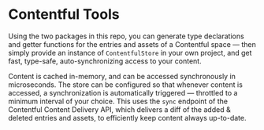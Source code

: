 # Contentful Tools

Using the two packages in this repo, you can generate type declarations and getter functions for the
entries and assets of a Contentful space — then simply provide an instance of `ContentfulStore` in
your own project, and get fast, type-safe, auto-synchronizing access to your content.

Content is cached in-memory, and can be accessed synchronously in microseconds. The store can be
configured so that whenever content is accessed, a synchronization is automatically triggered
— throttled to a minimum interval of your choice. This uses the `sync` endpoint of the Contentful
Content Delivery API, which delivers a diff of the added & deleted entries and assets, to
efficiently keep content always up-to-date.
